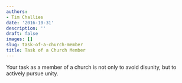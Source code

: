 ```yaml
---
authors:
- Tim Challies
date: '2016-10-31'
description: ''
draft: false
images: []
slug: task-of-a-church-member
title: Task of a Church Member
---
```


Your task as a member of a church is not only to avoid disunity, but to actively pursue unity.